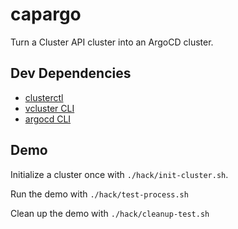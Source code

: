 # capargo

Turn a Cluster API cluster into an ArgoCD cluster.

## Dev Dependencies

* [clusterctl](https://cluster-api.sigs.k8s.io/user/quick-start.html#install-clusterctl)
* [vcluster CLI](https://www.vcluster.com/docs/getting-started/setup)
* [argocd CLI](https://argo-cd.readthedocs.io/en/stable/cli_installation/)

## Demo 

Initialize a cluster once with `./hack/init-cluster.sh`.

Run the demo with `./hack/test-process.sh`

Clean up the demo with `./hack/cleanup-test.sh`